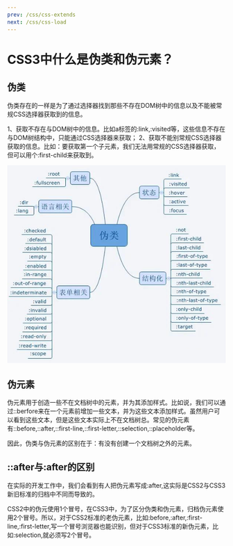 ```yaml
---
prev: /css/css-extends
next: /css/css-load
---
```


# CSS3中什么是伪类和伪元素？

## 伪类

伪类存在的一样是为了通过选择器找到那些不存在DOM树中的信息以及不能被常规CSS选择器获取到的信息。

1、获取不存在与DOM树中的信息。比如a标签的:link,:visited等，这些信息不存在与DOM树结构中，只能通过CSS选择器来获取；
2、获取不能别常规CSS选择器获取的信息。比如：要获取第一个子元素，我们无法用常规的CSS选择器获取，但可以用个:first-child来获取到。

![css3](../images/fake-css.jpg)

## 伪元素
伪元素用于创造一些不在文档树中的元素，并为其添加样式。比如说，我们可以通过::berfore来在一个元素前增加一些文本，并为这些文本添加样式。虽然用户可以看到这些文本，但是这些文本实际上不在文档树总。常见的伪元素有::before,::after,::first-line,::first-letter,::selection,::placeholder等。

因此，伪类与伪元素的区别在于：有没有创建一个文档树之外的元素。

## ::after与:after的区别
在实际的开发工作中，我们会看到有人把伪元素写成:after,这实际是CSS2与CSS3新旧标准的归档中不同而导致的。

CSS2中的伪元使用1个冒号，在CSS3中，为了区分伪类和伪元素，归档伪元素使用2个冒号。所以，对于CSS2标准的老伪元素，比如:before,:after,:first-line,:first-letter,写一个冒号浏览器也能识别，但对于CSS3标准的新伪元素，比如:selection,就必须写2个冒号。
